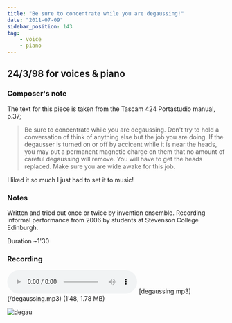 ```yaml
---
title: "Be sure to concentrate while you are degaussing!"
date: "2011-07-09"
sidebar_position: 143
tag:
    - voice
    - piano
---
```


## 24/3/98 for voices & piano



### Composer's note

The text for this piece is taken from the Tascam 424 Portastudio manual, p.37;

> Be sure to concentrate while you are degaussing. Don't try to hold a conversation of think of anything else but the job you are doing. If the degausser is turned on or off by accicent while it is near the heads, you may put a permanent magnetic charge on them that no amount of careful degaussing will remove. You will have to get the heads replaced. Make sure you are wide awake for this job.

I liked it so much I just had to set it to music!

### Notes

Written and tried out once or twice by invention ensemble. Recording informal performance from 2006 by students at Stevenson College Edinburgh.

Duration ~1'30

### Recording

<audio controls>
  <source src="/degaussing.mp3"/>
</audio>
[degaussing.mp3](/degaussing.mp3) (1'48, 1.78 MB)

![](/img/degau.png "degau")

